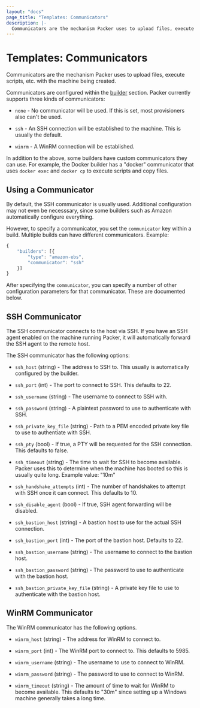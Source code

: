 ```yaml
---
layout: "docs"
page_title: "Templates: Communicators"
description: |-
  Communicators are the mechanism Packer uses to upload files, execute scripts, etc. with the machine being created.
---
```


# Templates: Communicators

Communicators are the mechanism Packer uses to upload files, execute
scripts, etc. with the machine being created.

Communicators are configured within the [builder](/docs/templates/builders.html)
section. Packer currently supports three kinds of communicators:

  * `none` - No communicator will be used. If this is set, most provisioners
      also can't be used.

  * `ssh` - An SSH connection will be established to the machine. This is
      usually the default.

  * `winrm` - A WinRM connection will be established.

In addition to the above, some builders have custom communicators they can
use. For example, the Docker builder has a "docker" communicator that uses
`docker exec` and `docker cp` to execute scripts and copy files.

## Using a Communicator

By default, the SSH communicator is usually used. Additional configuration
may not even be necesssary, since some builders such as Amazon automatically
configure everything.

However, to specify a communicator, you set the `communicator` key within
a build. Multiple builds can have different communicators. Example:

```javascript
{
    "builders": [{
        "type": "amazon-ebs",
        "communicator": "ssh"
    }]
}
```

After specifying the `communicator`, you can specify a number of other
configuration parameters for that communicator. These are documented below.

## SSH Communicator

The SSH communicator connects to the host via SSH. If you have an SSH
agent enabled on the machine running Packer, it will automatically forward
the SSH agent to the remote host.

The SSH communicator has the following options:

  * `ssh_host` (string) - The address to SSH to. This usually is automatically
    configured by the builder.

  * `ssh_port` (int) - The port to connect to SSH. This defaults to 22.

  * `ssh_username` (string) - The username to connect to SSH with.

  * `ssh_password` (string) - A plaintext password to use to authenticate
    with SSH.

  * `ssh_private_key_file` (string) - Path to a PEM encoded private key
    file to use to authentiate with SSH.

  * `ssh_pty` (bool) - If true, a PTY will be requested for the SSH connection.
    This defaults to false.

  * `ssh_timeout` (string) - The time to wait for SSH to become available.
    Packer uses this to determine when the machine has booted so this is usually
    quite long. Example value: "10m"

  * `ssh_handshake_attempts` (int) - The number of handshakes to attempt with
    SSH once it can connect. This defaults to 10.

  * `ssh_disable_agent` (bool) - If true, SSH agent forwarding will be disabled.

  * `ssh_bastion_host` (string) - A bastion host to use for the actual
    SSH connection.

  * `ssh_bastion_port` (int) - The port of the bastion host. Defaults to 22.

  * `ssh_bastion_username` (string) - The username to connect to the bastion host.

  * `ssh_bastion_password` (string) - The password to use to authenticate
    with the bastion host.

  * `ssh_bastion_private_key_file` (string) - A private key file to use
    to authenticate with the bastion host.

## WinRM Communicator

The WinRM communicator has the following options.

  * `winrm_host` (string) - The address for WinRM to connect to.

  * `winrm_port` (int) - The WinRM port to connect to. This defaults to 5985.

  * `winrm_username` (string) - The username to use to connect to WinRM.

  * `winrm_password` (string) - The password to use to connect to WinRM.

  * `winrm_timeout` (string) - The amount of time to wait for WinRM to
    become available. This defaults to "30m" since setting up a Windows
    machine generally takes a long time.

